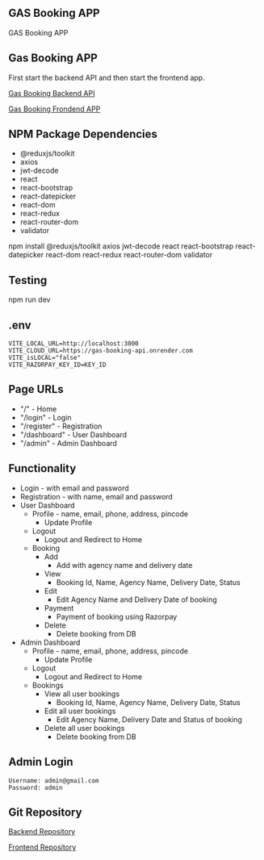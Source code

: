 ## GAS Booking APP

GAS Booking APP

## Gas Booking APP

First start the backend API and then start the frontend app.

[Gas Booking Backend API](https://gas-booking-api.onrender.com/)

[Gas Booking Frondend APP](https://gas-booking-app.netlify.app/)

## NPM Package Dependencies

- @reduxjs/toolkit
- axios
- jwt-decode
- react
- react-bootstrap
- react-datepicker
- react-dom
- react-redux
- react-router-dom
- validator

npm install @reduxjs/toolkit axios jwt-decode react react-bootstrap react-datepicker react-dom react-redux react-router-dom validator

## Testing

npm run dev

## .env

    VITE_LOCAL_URL=http://localhost:3000
    VITE_CLOUD_URL=https://gas-booking-api.onrender.com
    VITE_isLOCAL="false"
    VITE_RAZORPAY_KEY_ID=KEY_ID

## Page URLs

- "/" - Home
- "/login" - Login
- "/register" - Registration
- "/dashboard" - User Dashboard
- "/admin" - Admin Dashboard

## Functionality

- Login - with email and password
- Registration - with name, email and password
- User Dashboard
  - Profile - name, email, phone, address, pincode
    - Update Profile
  - Logout
    - Logout and Redirect to Home
  - Booking
    - Add
      - Add with agency name and delivery date
    - View
      - Booking Id, Name, Agency Name, Delivery Date, Status
    - Edit
      - Edit Agency Name and Delivery Date of booking
    - Payment
      - Payment of booking using Razorpay
    - Delete
      - Delete booking from DB
- Admin Dashboard
  - Profile - name, email, phone, address, pincode
    - Update Profile
  - Logout
    - Logout and Redirect to Home
  - Bookings
    - View all user bookings
      - Booking Id, Name, Agency Name, Delivery Date, Status
    - Edit all user bookings
      - Edit Agency Name, Delivery Date and Status of booking
    - Delete all user bookings
      - Delete booking from DB

## Admin Login

    Username: admin@gmail.com
    Password: admin

## Git Repository

[Backend Repository](https://github.com/automationblog/gas-booking-be)

[Frontend Repository](https://github.com/automationblog/gas-booking-fe)
